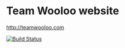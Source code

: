 # Team Wooloo website

http://teamwooloo.com

[![Build Status](https://travis-ci.org/teamwooloo/teamwooloo.github.io.svg?branch=master)](https://travis-ci.org/teamwooloo/teamwooloo.github.io)

